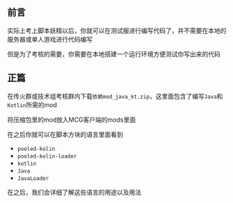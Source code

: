 ## 前言
实际上考上脚本妖精以后，你就可以在测试服进行编写代码了，并不需要在本地的服务器或单人游戏进行代码编写

但是为了考核的需要，你需要在本地搭建一个运行环境方便测试你写出来的代码

## 正篇
在传火群或技术组考核群内下载`依赖mod_java_kt.zip`，这里面包含了编写`Java`和`Kotlin`所需的mod

将压缩包里的mod放入MCG客户端的mods里面

在之后你就可以在脚本方块的语言里面看到

- `pooled-kolin`
- `pooled-kolin-loader`
- `kotlin`
- `Java`
- `JavaLoader`

在之后，我们会详细了解这些语言的用途以及用法